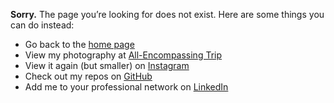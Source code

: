 **Sorry.** The page you’re looking for does not exist. Here are some things you can do&nbsp;instead:

* Go back to the [home page](/)
* View my photography at [All-Encompassing Trip](https://www.allencompassingtrip.com)
* View it again (but smaller) on [Instagram](http://instagram.com/gesteves)
* Check out my repos on [GitHub](https://github.com/gesteves)
* Add me to your professional network on [LinkedIn](https://www.linkedin.com/in/gesteves)
